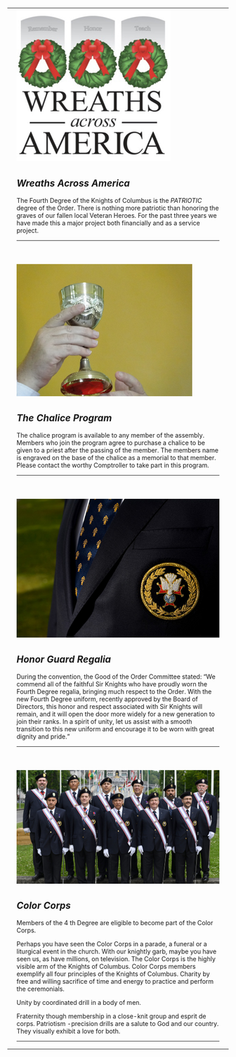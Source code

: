 <table><tr><td></td><td><img src="../assets/img/waa.jpg" width="350" alt="Wreaths Across America"></td><td></td></tr><tr><td></td><td><h2><em>Wreaths Across America</em></h2>
      The Fourth Degree of the Knights of Columbus is the <em>PATRIOTIC</em> degree of the Order. 
There is nothing more patriotic than honoring the graves of our fallen local
Veteran Heroes. For the past three years we have made this a major project both 
financially and as a service project. <hr>
</td><td></td></tr><tr></tr><tr></tr><tr></tr><tr></tr><tr></tr><tr><td></td><td><br><br> 
<img src="../assets/img/chalise2.jpg" width="400" alt="Chalice"></td><td></td></tr><tr><td></td><td><h2><em>The Chalice Program</em></h2>
      The chalice program is available to any member of the assembly. Members who join the
program agree to purchase a chalice to be given to a priest after the passing of the
member. The members name is engraved on the base of the chalice as a memorial to that
member. Please contact the worthy Comptroller to take part in this program.
<hr>
</td><td></td></tr><tr></tr><tr></tr><tr></tr><tr></tr><tr></tr><tr><td></td><td><br><br>   
<img src="../assets/img/4thdeg.jpg" width="600" alt="Fourth Dregree Honor Guard Regalia"></td><td></td></tr><tr><td></td><td><h2><em>Honor Guard Regalia</em></h2>
    During the convention, the Good of the Order Committee stated: “We commend all of the
faithful Sir Knights who have proudly worn the Fourth Degree regalia, bringing much
respect to the Order. With the new Fourth Degree uniform, recently approved by the Board
of Directors, this honor and respect associated with Sir Knights will remain, and it will
open the door more widely for a new generation to join their ranks. In a spirit of unity,
let us assist with a smooth transition to this new uniform and encourage it to be worn
with great dignity and pride.” <hr>
</td><td></td></tr><tr></tr><tr></tr><tr></tr><tr></tr><tr></tr><tr><td></td><td><br><br>   
<img src="../assets/img/corps.jpg" width="800" alt="Color Coprs"></td><td></td></tr><tr><td></td><td><h2><em>Color Corps</em></h2>
  Members of the 4 th Degree are eligible to become part of the Color Corps.

Perhaps you have seen the Color Corps in a parade, a funeral or a liturgical event in the church.
With our knightly garb, maybe you have seen us, as have millions, on television.
The Color Corps is the highly visible arm of the Knights of Columbus.
Color Corps members exemplify all four principles of the Knights of Columbus.
Charity by free and willing sacrifice of time and energy to practice and perform the ceremonials.

Unity by coordinated drill in a body of men.

Fraternity though membership in a close-knit group and esprit de corps.
Patriotism -precision drills are a salute to God and our country. They visually exhibit a love for both. <hr>
</td><td></td></tr></table>
